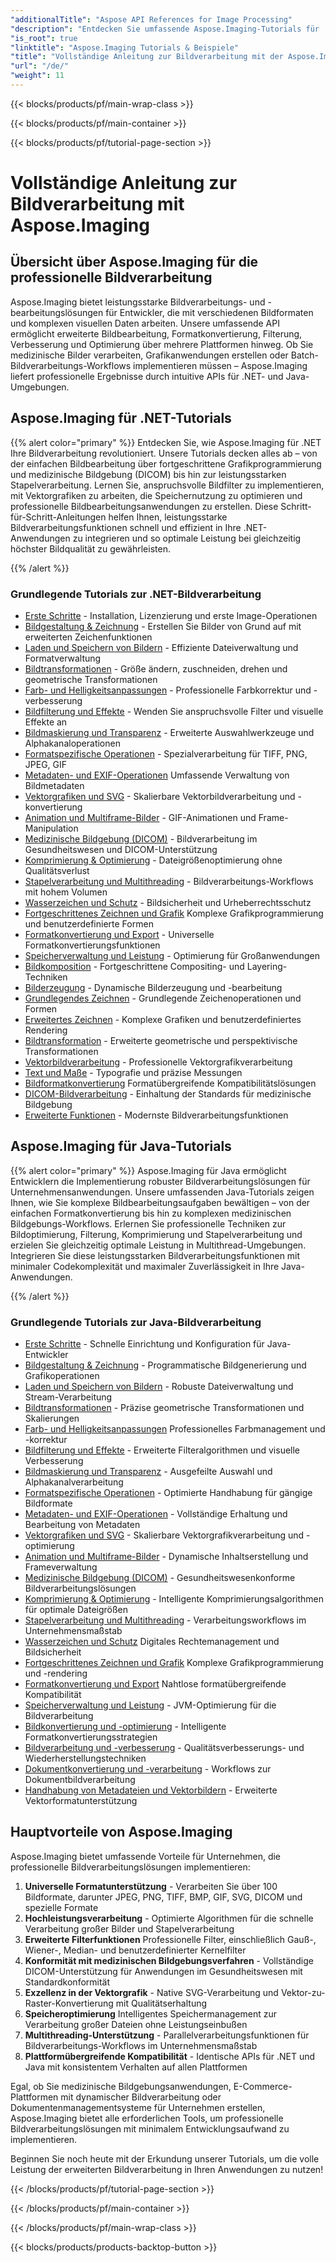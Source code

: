 ```yaml
---
"additionalTitle": "Aspose API References for Image Processing"
"description": "Entdecken Sie umfassende Aspose.Imaging-Tutorials für .NET und Java. Lernen Sie professionelle Bildbearbeitung, Formatkonvertierung, erweiterte Filterung und Optimierungstechniken mit Schritt-für-Schritt-Anleitungen."
"is_root": true
"linktitle": "Aspose.Imaging Tutorials & Beispiele"
"title": "Vollständige Anleitung zur Bildverarbeitung mit der Aspose.Imaging API"
"url": "/de/"
"weight": 11
---
```


{{< blocks/products/pf/main-wrap-class >}}

{{< blocks/products/pf/main-container >}}

{{< blocks/products/pf/tutorial-page-section >}}

# Vollständige Anleitung zur Bildverarbeitung mit Aspose.Imaging

## Übersicht über Aspose.Imaging für die professionelle Bildverarbeitung

Aspose.Imaging bietet leistungsstarke Bildverarbeitungs- und -bearbeitungslösungen für Entwickler, die mit verschiedenen Bildformaten und komplexen visuellen Daten arbeiten. Unsere umfassende API ermöglicht erweiterte Bildbearbeitung, Formatkonvertierung, Filterung, Verbesserung und Optimierung über mehrere Plattformen hinweg. Ob Sie medizinische Bilder verarbeiten, Grafikanwendungen erstellen oder Batch-Bildverarbeitungs-Workflows implementieren müssen – Aspose.Imaging liefert professionelle Ergebnisse durch intuitive APIs für .NET- und Java-Umgebungen.

## Aspose.Imaging für .NET-Tutorials

{{% alert color="primary" %}}
Entdecken Sie, wie Aspose.Imaging für .NET Ihre Bildverarbeitung revolutioniert. Unsere Tutorials decken alles ab – von der einfachen Bildbearbeitung über fortgeschrittene Grafikprogrammierung und medizinische Bildgebung (DICOM) bis hin zur leistungsstarken Stapelverarbeitung. Lernen Sie, anspruchsvolle Bildfilter zu implementieren, mit Vektorgrafiken zu arbeiten, die Speichernutzung zu optimieren und professionelle Bildbearbeitungsanwendungen zu erstellen. Diese Schritt-für-Schritt-Anleitungen helfen Ihnen, leistungsstarke Bildverarbeitungsfunktionen schnell und effizient in Ihre .NET-Anwendungen zu integrieren und so optimale Leistung bei gleichzeitig höchster Bildqualität zu gewährleisten.

{{% /alert %}}

### Grundlegende Tutorials zur .NET-Bildverarbeitung

- [Erste Schritte](./net/getting-started/) - Installation, Lizenzierung und erste Image-Operationen
- [Bildgestaltung & Zeichnung](./net/image-creation-drawing/) - Erstellen Sie Bilder von Grund auf mit erweiterten Zeichenfunktionen
- [Laden und Speichern von Bildern](./net/image-loading-saving/) - Effiziente Dateiverwaltung und Formatverwaltung
- [Bildtransformationen](./net/image-transformations/) - Größe ändern, zuschneiden, drehen und geometrische Transformationen
- [Farb- und Helligkeitsanpassungen](./net/color-brightness-adjustments/) - Professionelle Farbkorrektur und -verbesserung
- [Bildfilterung und Effekte](./net/image-filtering-effects/) - Wenden Sie anspruchsvolle Filter und visuelle Effekte an
- [Bildmaskierung und Transparenz](./net/image-masking-transparency/) - Erweiterte Auswahlwerkzeuge und Alphakanaloperationen
- [Formatspezifische Operationen](./net/format-specific-operations/) - Spezialverarbeitung für TIFF, PNG, JPEG, GIF
- [Metadaten- und EXIF-Operationen](./net/metadata-exif-operations/) Umfassende Verwaltung von Bildmetadaten
- [Vektorgrafiken und SVG](./net/vector-graphics-svg/) - Skalierbare Vektorbildverarbeitung und -konvertierung
- [Animation und Multiframe-Bilder](./net/animation-multi-frame-images/) - GIF-Animationen und Frame-Manipulation
- [Medizinische Bildgebung (DICOM)](./net/medical-imaging-dicom/) - Bildverarbeitung im Gesundheitswesen und DICOM-Unterstützung
- [Komprimierung & Optimierung](./net/compression-optimization/) - Dateigrößenoptimierung ohne Qualitätsverlust
- [Stapelverarbeitung und Multithreading](./net/batch-processing-multi-threading/) - Bildverarbeitungs-Workflows mit hohem Volumen
- [Wasserzeichen und Schutz](./net/watermarking-protection/) - Bildsicherheit und Urheberrechtsschutz
- [Fortgeschrittenes Zeichnen und Grafik](./net/advanced-drawing-graphics/) Komplexe Grafikprogrammierung und benutzerdefinierte Formen
- [Formatkonvertierung und Export](./net/format-conversion-export/) - Universelle Formatkonvertierungsfunktionen
- [Speicherverwaltung und Leistung](./net/memory-management-performance/) - Optimierung für Großanwendungen
- [Bildkomposition](./net/image-composition/) - Fortgeschrittene Compositing- und Layering-Techniken
- [Bilderzeugung](./net/image-creation/) - Dynamische Bilderzeugung und -bearbeitung
- [Grundlegendes Zeichnen](./net/basic-drawing/) - Grundlegende Zeichenoperationen und Formen
- [Erweitertes Zeichnen](./net/advanced-drawing/) - Komplexe Grafiken und benutzerdefiniertes Rendering
- [Bildtransformation](./net/image-transformation/) - Erweiterte geometrische und perspektivische Transformationen
- [Vektorbildverarbeitung](./net/vector-image-processing/) - Professionelle Vektorgrafikverarbeitung
- [Text und Maße](./net/text-and-measurements/) - Typografie und präzise Messungen
- [Bildformatkonvertierung](./net/image-format-conversion/) Formatübergreifende Kompatibilitätslösungen
- [DICOM-Bildverarbeitung](./net/dicom-image-processing/) - Einhaltung der Standards für medizinische Bildgebung
- [Erweiterte Funktionen](./net/advanced-features/) - Modernste Bildverarbeitungsfunktionen

## Aspose.Imaging für Java-Tutorials

{{% alert color="primary" %}}
Aspose.Imaging für Java ermöglicht Entwicklern die Implementierung robuster Bildverarbeitungslösungen für Unternehmensanwendungen. Unsere umfassenden Java-Tutorials zeigen Ihnen, wie Sie komplexe Bildbearbeitungsaufgaben bewältigen – von der einfachen Formatkonvertierung bis hin zu komplexen medizinischen Bildgebungs-Workflows. Erlernen Sie professionelle Techniken zur Bildoptimierung, Filterung, Komprimierung und Stapelverarbeitung und erzielen Sie gleichzeitig optimale Leistung in Multithread-Umgebungen. Integrieren Sie diese leistungsstarken Bildverarbeitungsfunktionen mit minimaler Codekomplexität und maximaler Zuverlässigkeit in Ihre Java-Anwendungen.

{{% /alert %}}

### Grundlegende Tutorials zur Java-Bildverarbeitung

- [Erste Schritte](./java/getting-started/) - Schnelle Einrichtung und Konfiguration für Java-Entwickler
- [Bildgestaltung & Zeichnung](./java/image-creation-drawing/) - Programmatische Bildgenerierung und Grafikoperationen
- [Laden und Speichern von Bildern](./java/image-loading-saving/) - Robuste Dateiverwaltung und Stream-Verarbeitung
- [Bildtransformationen](./java/image-transformations/) - Präzise geometrische Transformationen und Skalierungen
- [Farb- und Helligkeitsanpassungen](./java/color-brightness-adjustments/) Professionelles Farbmanagement und -korrektur
- [Bildfilterung und Effekte](./java/image-filtering-effects/) - Erweiterte Filteralgorithmen und visuelle Verbesserung
- [Bildmaskierung und Transparenz](./java/image-masking-transparency/) - Ausgefeilte Auswahl und Alphakanalverarbeitung
- [Formatspezifische Operationen](./java/format-specific-operations/) - Optimierte Handhabung für gängige Bildformate
- [Metadaten- und EXIF-Operationen](./java/metadata-exif-operations/) - Vollständige Erhaltung und Bearbeitung von Metadaten
- [Vektorgrafiken und SVG](./java/vector-graphics-svg/) - Skalierbare Vektorgrafikverarbeitung und -optimierung
- [Animation und Multiframe-Bilder](./java/animation-multi-frame-images/) - Dynamische Inhaltserstellung und Frameverwaltung
- [Medizinische Bildgebung (DICOM)](./java/medical-imaging-dicom/) - Gesundheitswesenkonforme Bildverarbeitungslösungen
- [Komprimierung & Optimierung](./java/compression-optimization/) - Intelligente Komprimierungsalgorithmen für optimale Dateigrößen
- [Stapelverarbeitung und Multithreading](./java/batch-processing-multi-threading/) - Verarbeitungsworkflows im Unternehmensmaßstab
- [Wasserzeichen und Schutz](./java/watermarking-protection/) Digitales Rechtemanagement und Bildsicherheit
- [Fortgeschrittenes Zeichnen und Grafik](./java/advanced-drawing-graphics/) Komplexe Grafikprogrammierung und -rendering
- [Formatkonvertierung und Export](./java/format-conversion-export/) Nahtlose formatübergreifende Kompatibilität
- [Speicherverwaltung und Leistung](./java/memory-management-performance/) - JVM-Optimierung für die Bildverarbeitung
- [Bildkonvertierung und -optimierung](./java/image-conversion-and-optimization/) - Intelligente Formatkonvertierungsstrategien
- [Bildverarbeitung und -verbesserung](./java/image-processing-and-enhancement/) - Qualitätsverbesserungs- und Wiederherstellungstechniken
- [Dokumentkonvertierung und -verarbeitung](./java/document-conversion-and-processing/) - Workflows zur Dokumentbildverarbeitung
- [Handhabung von Metadateien und Vektorbildern](./java/metafile-and-vector-image-handling/) - Erweiterte Vektorformatunterstützung

## Hauptvorteile von Aspose.Imaging

Aspose.Imaging bietet umfassende Vorteile für Unternehmen, die professionelle Bildverarbeitungslösungen implementieren:

1. **Universelle Formatunterstützung** - Verarbeiten Sie über 100 Bildformate, darunter JPEG, PNG, TIFF, BMP, GIF, SVG, DICOM und spezielle Formate
2. **Hochleistungsverarbeitung** - Optimierte Algorithmen für die schnelle Verarbeitung großer Bilder und Stapelverarbeitung
3. **Erweiterte Filterfunktionen** Professionelle Filter, einschließlich Gauß-, Wiener-, Median- und benutzerdefinierter Kernelfilter
4. **Konformität mit medizinischen Bildgebungsverfahren** - Vollständige DICOM-Unterstützung für Anwendungen im Gesundheitswesen mit Standardkonformität
5. **Exzellenz in der Vektorgrafik** - Native SVG-Verarbeitung und Vektor-zu-Raster-Konvertierung mit Qualitätserhaltung
6. **Speicheroptimierung** Intelligentes Speichermanagement zur Verarbeitung großer Dateien ohne Leistungseinbußen
7. **Multithreading-Unterstützung** - Parallelverarbeitungsfunktionen für Bildverarbeitungs-Workflows im Unternehmensmaßstab
8. **Plattformübergreifende Kompatibilität** - Identische APIs für .NET und Java mit konsistentem Verhalten auf allen Plattformen

Egal, ob Sie medizinische Bildgebungsanwendungen, E-Commerce-Plattformen mit dynamischer Bildverarbeitung oder Dokumentenmanagementsysteme für Unternehmen erstellen, Aspose.Imaging bietet alle erforderlichen Tools, um professionelle Bildverarbeitungslösungen mit minimalem Entwicklungsaufwand zu implementieren.

Beginnen Sie noch heute mit der Erkundung unserer Tutorials, um die volle Leistung der erweiterten Bildverarbeitung in Ihren Anwendungen zu nutzen!

{{< /blocks/products/pf/tutorial-page-section >}}

{{< /blocks/products/pf/main-container >}}

{{< /blocks/products/pf/main-wrap-class >}}

{{< blocks/products/products-backtop-button >}}